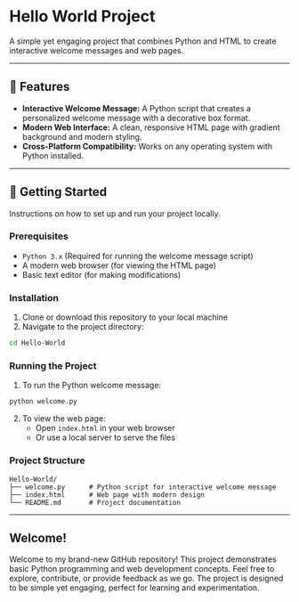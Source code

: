 # Hello World Project   

A simple yet engaging project that combines Python and HTML to create interactive welcome messages and web pages.

---

## 🌟 Features

* **Interactive Welcome Message:** A Python script that creates a personalized welcome message with a decorative box format.
* **Modern Web Interface:** A clean, responsive HTML page with gradient background and modern styling.
* **Cross-Platform Compatibility:** Works on any operating system with Python installed.

---

## 🚀 Getting Started

Instructions on how to set up and run your project locally.

### Prerequisites

* `Python 3.x` (Required for running the welcome message script)
* A modern web browser (for viewing the HTML page)
* Basic text editor (for making modifications)

### Installation

1. Clone or download this repository to your local machine
2. Navigate to the project directory:
```bash
cd Hello-World
```

### Running the Project

1. To run the Python welcome message:
```bash
python welcome.py
```

2. To view the web page:
   - Open `index.html` in your web browser
   - Or use a local server to serve the files

### Project Structure

```
Hello-World/
├── welcome.py      # Python script for interactive welcome message
├── index.html      # Web page with modern design
└── README.md       # Project documentation
```

---

## Welcome!

Welcome to my brand-new GitHub repository! This project demonstrates basic Python programming and web development concepts. Feel free to explore, contribute, or provide feedback as we go. The project is designed to be simple yet engaging, perfect for learning and experimentation. 

